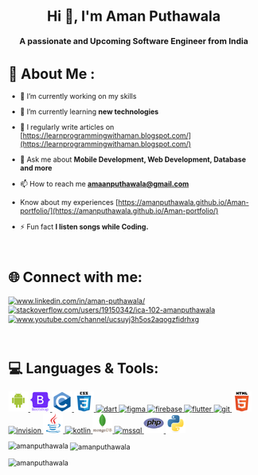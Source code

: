 <h1 align="center">Hi 👋, I'm Aman Puthawala</h1>
<h3 align="center">A passionate and Upcoming Software Engineer from India</h3>

<h1 align="left">💫 About Me :</h1>

- 🔭 I’m currently working on my skills

- 🌱 I’m currently learning **new technologies**

- 📝 I regularly write articles on [https://learnprogrammingwithaman.blogspot.com/](https://learnprogrammingwithaman.blogspot.com/)

- 💬 Ask me about **Mobile Development, Web Development, Database and more**

- 📫 How to reach me **amaanputhawala@gmail.com**

-  Know about my experiences [https://amanputhawala.github.io/Aman-portfolio/](https://amanputhawala.github.io/Aman-portfolio/)

- ⚡ Fun fact **I listen songs while Coding.**


<p>            &nbsp   </p>

<h1 align="left">🌐 Connect with me:</h3>
<p align="left">
<a href="https://linkedin.com/in/www.linkedin.com/in/aman-puthawala/" target="blank"><img align="center" src="https://raw.githubusercontent.com/rahuldkjain/github-profile-readme-generator/master/src/images/icons/Social/linked-in-alt.svg" alt="www.linkedin.com/in/aman-puthawala/" height="30" width="40" /></a>
<a href="https://stackoverflow.com/users/stackoverflow.com/users/19150342/ica-102-amanputhawala" target="blank"><img align="center" src="https://raw.githubusercontent.com/rahuldkjain/github-profile-readme-generator/master/src/images/icons/Social/stack-overflow.svg" alt="stackoverflow.com/users/19150342/ica-102-amanputhawala" height="30" width="40" /></a>
<a href="https://www.youtube.com/c/www.youtube.com/channel/ucsuyj3h5os2aqogzfidrhxg" target="blank"><img align="center" src="https://raw.githubusercontent.com/rahuldkjain/github-profile-readme-generator/master/src/images/icons/Social/youtube.svg" alt="www.youtube.com/channel/ucsuyj3h5os2aqogzfidrhxg" height="30" width="40" /></a>
</p>

</br>
<h1 align="left">💻 Languages & Tools:</h3>
<p align="left"> <a href="https://developer.android.com" target="_blank" rel="noreferrer"> <img src="https://raw.githubusercontent.com/devicons/devicon/master/icons/android/android-original-wordmark.svg" alt="android" width="40" height="40"/> </a> <a href="https://getbootstrap.com" target="_blank" rel="noreferrer"> <img src="https://raw.githubusercontent.com/devicons/devicon/master/icons/bootstrap/bootstrap-plain-wordmark.svg" alt="bootstrap" width="40" height="40"/> </a> <a href="https://www.cprogramming.com/" target="_blank" rel="noreferrer"> <img src="https://raw.githubusercontent.com/devicons/devicon/master/icons/c/c-original.svg" alt="c" width="40" height="40"/> </a> <a href="https://www.w3schools.com/css/" target="_blank" rel="noreferrer"> <img src="https://raw.githubusercontent.com/devicons/devicon/master/icons/css3/css3-original-wordmark.svg" alt="css3" width="40" height="40"/> </a> <a href="https://dart.dev" target="_blank" rel="noreferrer"> <img src="https://www.vectorlogo.zone/logos/dartlang/dartlang-icon.svg" alt="dart" width="40" height="40"/> </a> <a href="https://www.figma.com/" target="_blank" rel="noreferrer"> <img src="https://www.vectorlogo.zone/logos/figma/figma-icon.svg" alt="figma" width="40" height="40"/> </a> <a href="https://firebase.google.com/" target="_blank" rel="noreferrer"> <img src="https://www.vectorlogo.zone/logos/firebase/firebase-icon.svg" alt="firebase" width="40" height="40"/> </a> <a href="https://flutter.dev" target="_blank" rel="noreferrer"> <img src="https://www.vectorlogo.zone/logos/flutterio/flutterio-icon.svg" alt="flutter" width="40" height="40"/> </a> <a href="https://git-scm.com/" target="_blank" rel="noreferrer"> <img src="https://www.vectorlogo.zone/logos/git-scm/git-scm-icon.svg" alt="git" width="40" height="40"/> </a> <a href="https://www.w3.org/html/" target="_blank" rel="noreferrer"> <img src="https://raw.githubusercontent.com/devicons/devicon/master/icons/html5/html5-original-wordmark.svg" alt="html5" width="40" height="40"/> </a> <a href="https://www.invisionapp.com/" target="_blank" rel="noreferrer"> <img src="https://www.vectorlogo.zone/logos/invisionapp/invisionapp-icon.svg" alt="invision" width="40" height="40"/> </a> <a href="https://www.java.com" target="_blank" rel="noreferrer"> <img src="https://raw.githubusercontent.com/devicons/devicon/master/icons/java/java-original.svg" alt="java" width="40" height="40"/> </a> <a href="https://kotlinlang.org" target="_blank" rel="noreferrer"> <img src="https://www.vectorlogo.zone/logos/kotlinlang/kotlinlang-icon.svg" alt="kotlin" width="40" height="40"/> </a> <a href="https://www.mongodb.com/" target="_blank" rel="noreferrer"> <img src="https://raw.githubusercontent.com/devicons/devicon/master/icons/mongodb/mongodb-original-wordmark.svg" alt="mongodb" width="40" height="40"/> </a> <a href="https://www.microsoft.com/en-us/sql-server" target="_blank" rel="noreferrer"> <img src="https://www.svgrepo.com/show/303229/microsoft-sql-server-logo.svg" alt="mssql" width="40" height="40"/> </a> <a href="https://www.php.net" target="_blank" rel="noreferrer"> <img src="https://raw.githubusercontent.com/devicons/devicon/master/icons/php/php-original.svg" alt="php" width="40" height="40"/> </a> <a href="https://www.python.org" target="_blank" rel="noreferrer"> <img src="https://raw.githubusercontent.com/devicons/devicon/master/icons/python/python-original.svg" alt="python" width="40" height="40"/> </a> </p>

<p><img align="left" src="https://github-readme-stats.vercel.app/api/top-langs?username=amanputhawala&show_icons=true&locale=en&layout=compact" alt="amanputhawala" /></p>

<p>&nbsp;<img align="center" src="https://github-readme-stats.vercel.app/api?username=amanputhawala&show_icons=true&locale=en" alt="amanputhawala" /></p>

<p><img align="center" src="https://github-readme-streak-stats.herokuapp.com/?user=amanputhawala&" alt="amanputhawala" /></p>
